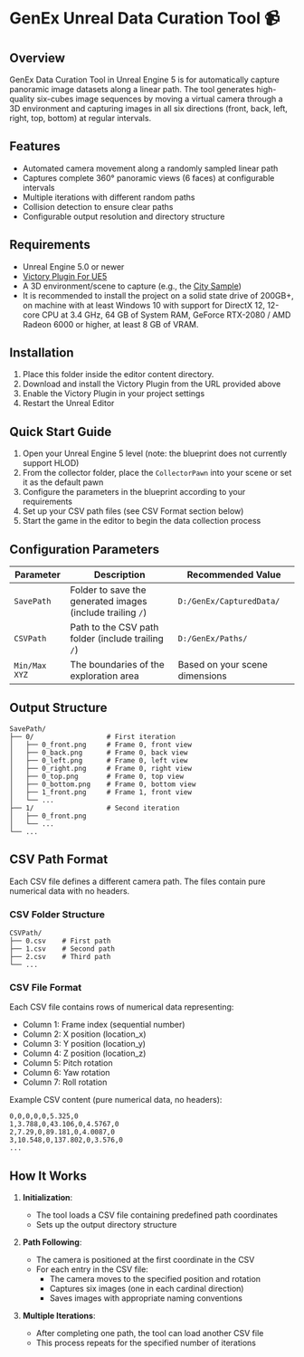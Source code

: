 # GenEx Unreal Data Curation Tool 📹

## Overview
GenEx Data Curation Tool in Unreal Engine 5 is for automatically capture panoramic image datasets along a linear path. The tool generates high-quality six-cubes image sequences by moving a virtual camera through a 3D environment and capturing images in all six directions (front, back, left, right, top, bottom) at regular intervals.

## Features
- Automated camera movement along a randomly sampled linear path
- Captures complete 360° panoramic views (6 faces) at configurable intervals
- Multiple iterations with different random paths
- Collision detection to ensure clear paths
- Configurable output resolution and directory structure

## Requirements
- Unreal Engine 5.0 or newer
- [Victory Plugin For UE5](https://forums.unrealengine.com/t/ramas-extra-blueprint-nodes-for-ue5-no-c-required/231476)
- A 3D environment/scene to capture (e.g., the [City Sample](https://www.fab.com/listings/4898e707-7855-404b-af0e-a505ee690e68))
- It is recommended to install the project on a solid state drive of 200GB+, on machine with at least Windows 10 with support for DirectX 12, 12-core CPU at 3.4 GHz, 64 GB of System RAM, GeForce RTX-2080 / AMD Radeon 6000 or higher, at least 8 GB of VRAM.

## Installation
1. Place this folder inside the editor content directory.
2. Download and install the Victory Plugin from the URL provided above
3. Enable the Victory Plugin in your project settings
4. Restart the Unreal Editor

## Quick Start Guide
1. Open your Unreal Engine 5 level (note: the blueprint does not currently support HLOD)
2. From the collector folder, place the `CollectorPawn` into your scene or set it as the default pawn
3. Configure the parameters in the blueprint according to your requirements
4. Set up your CSV path files (see CSV Format section below)
5. Start the game in the editor to begin the data collection process

## Configuration Parameters

| Parameter | Description | Recommended Value |
|-----------|-------------|------------------|
| `SavePath` | Folder to save the generated images (include trailing `/`) | `D:/GenEx/CapturedData/` |
| `CSVPath` | Path to the CSV path folder (include trailing `/`) | `D:/GenEx/Paths/` |
| `Min/Max XYZ` | The boundaries of the exploration area | Based on your scene dimensions |

## Output Structure
```
SavePath/
├── 0/                  # First iteration
│   ├── 0_front.png     # Frame 0, front view
│   ├── 0_back.png      # Frame 0, back view
│   ├── 0_left.png      # Frame 0, left view
│   ├── 0_right.png     # Frame 0, right view
│   ├── 0_top.png       # Frame 0, top view
│   ├── 0_bottom.png    # Frame 0, bottom view
│   ├── 1_front.png     # Frame 1, front view
│   └── ...
├── 1/                  # Second iteration
│   ├── 0_front.png
│   └── ...
└── ...
```

## CSV Path Format
Each CSV file defines a different camera path. The files contain pure numerical data with no headers.

### CSV Folder Structure
```
CSVPath/
├── 0.csv    # First path
├── 1.csv    # Second path
├── 2.csv    # Third path
└── ...
```

### CSV File Format
Each CSV file contains rows of numerical data representing:
- Column 1: Frame index (sequential number)
- Column 2: X position (location_x)
- Column 3: Y position (location_y)
- Column 4: Z position (location_z)
- Column 5: Pitch rotation
- Column 6: Yaw rotation
- Column 7: Roll rotation

Example CSV content (pure numerical data, no headers):
```
0,0,0,0,0,5.325,0
1,3.788,0,43.106,0,4.5767,0
2,7.29,0,89.181,0,4.0087,0
3,10.548,0,137.802,0,3.576,0
...
```

## How It Works
1. **Initialization**:
   - The tool loads a CSV file containing predefined path coordinates
   - Sets up the output directory structure

2. **Path Following**:
   - The camera is positioned at the first coordinate in the CSV
   - For each entry in the CSV file:
     - The camera moves to the specified position and rotation
     - Captures six images (one in each cardinal direction)
     - Saves images with appropriate naming conventions

3. **Multiple Iterations**:
   - After completing one path, the tool can load another CSV file
   - This process repeats for the specified number of iterations